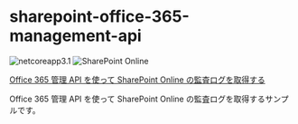 # sharepoint-office-365-management-api

![netcoreapp3.1](https://img.shields.io/badge/.net-netcoreapp3.1-green)
![SharePoint Online](https://img.shields.io/badge/SharePoint-Online-blue.svg)

[Office 365 管理 API を使って SharePoint Online の監査ログを取得する](https://blog.karamem0.dev/entry/2020/09/02/150000)

Office 365 管理 API を使って SharePoint Online の監査ログを取得するサンプルです。

